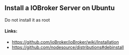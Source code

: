 ## Install a IOBroker Server on Ubuntu

Do not install it as root

#### Links:
* https://github.com/ioBroker/ioBroker/wiki/Installation
* https://github.com/nodesource/distributions#debinstall
